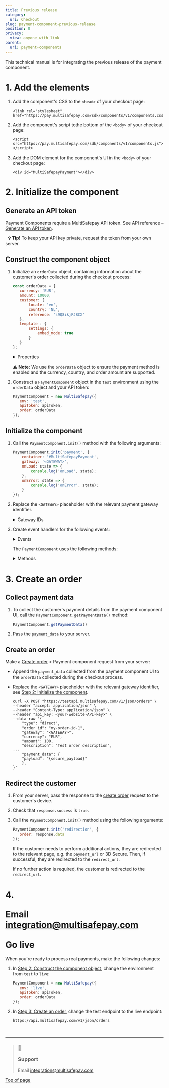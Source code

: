 ```yaml
---
title: Previous release
category:
  uri: Checkout
slug: payment-component-previous-release
position: 0
privacy:
  view: anyone_with_link
parent:
  uri: payment-components
---
```

 
This technical manual is for integrating the previous release of the payment component.

# 1. Add the elements

1. Add the component's CSS to the `<head>` of your checkout page:
   ```
   <link rel="stylesheet" href="https://pay.multisafepay.com/sdk/components/v1/components.css">
   ```

2. Add the component's script tothe bottom of the `<body>` of your checkout page:
   ```
   <script src="https://pay.multisafepay.com/sdk/components/v1/components.js"></script>
   ```

3. Add the DOM element for the component's UI in the `<body>` of your checkout page:
   ```
   <div id="MultiSafepayPayment"></div>
   ```

# 2. Initialize the component

## Generate an API token

Payment Components require a MultiSafepay API token. See API reference – [Generate an API token](/reference/generateapitoken/).

  **💡 Tip!** To keep your API key private, request the token from your own server.

## Construct the component object

1. Initialize an `orderData` object, containing information about the customer's <Glossary>order</Glossary> collected during the checkout process:

   ```javascript
   const orderData = {
      currency: 'EUR',
      amount: 10000,
      customer: {
          locale: 'en',
          country: 'NL',
          reference: 's9Q8ikjFJBCX'
      },
      template : {
          settings: {
              embed_mode: true
          }
      }
   };
   ```

   <details id="properties">
     <summary>Properties</summary>

     <br />

     | Key                           | Value                                                                                                                                                                                                                                                                                                                  |
     | ----------------------------- | ---------------------------------------------------------------------------------------------------------------------------------------------------------------------------------------------------------------------------------------------------------------------------------------------------------------------- |
     | currency                      | The currency of the order. Format: <a href="https://en.wikipedia.org/wiki/ISO_4217" target="_blank">ISO-4217</a> <i className="fa fa-external-link" style={{fontSize:'12px',color:'#8b929e'}} />, e.g. `EUR`. **Required**.                                                                                                |
     | amount                        | The value of the order. Format: Number without decimal points, e.g. 100 euro is formatted as `10000`. **Required**.                                                                                                                                                                                                    |
     | customer.country              | The customer's country code. Checks the availability of the payment method. Format: <a href="https://en.wikipedia.org/wiki/ISO_3166-1_alpha-2" target="_blank">ISO-3166-1 alpha-2</a> <i className="fa fa-external-link" style={{fontSize:'12px',color:'#8b929e'}} />, e.g. `NL`. **Required**.                            |
     | customer.locale               | The customer's language. Sets the language of the payment component UI. <br /> Format: <a href="https://en.wikipedia.org/wiki/ISO_639" target="_blank">ISO 639</a> <i className="fa fa-external-link" style={{fontSize:'12px',color:'#8b929e'}} /> <br /> Supported languages: `en`, `es`, `fr`, `it`, `nl`. **Optional**. |
     | template.settings.embed\_mode | A template designed to blend in seamlessly with your ecommerce platform. Format: Boolean. **Optional**.                                                                                                                                                                                                                |
   </details>

   **⚠️ Note:** We use the `orderData` object to ensure the payment method is enabled and the currency, country, and order amount are supported.

2. Construct a `PaymentComponent` object in the `test` environment using the `orderData` object and your API token:

   ```javascript
   PaymentComponent = new MultiSafepay({
      env: 'test',
      apiToken: apiToken,
      order: orderData
   });
   ```

## Initialize the component

1. Call the `PaymentComponent.init()` method with the following arguments:

   ```javascript
   PaymentComponent.init('payment', {
       container: '#MultiSafepayPayment',
       gateway: '<GATEWAY>',
       onLoad: state => {
           console.log('onLoad', state);
       },
       onError: state => {
           console.log('onError', state);
       }
   });
   ```

2. Replace the `<GATEWAY>` placeholder with the relevant payment gateway identifier.

   <details id="gateway-ids">
     <summary>Gateway IDs</summary>

     <br />

     | Payment method | Gateway IDs  |
     | -------------- | ------------ |
     | Card payments  | `CREDITCARD` |
     | iDEAL          | `IDEAL`      |
   </details>

3. Create event handlers for the following events:

   <details id="events">
     <summary>Events</summary>

     <br />

     | Event     | Event handler                                        |
     | --------- | ---------------------------------------------------- |
     | `onError` | Called when an error occurs in the payment component |
     | `onLoad`  | Called when the payment component UI is rendered     |
   </details>

   The `PaymentComponent` uses the following methods:

   <details id="methods">
     <summary>Methods</summary>

     <br />

     | Method           | Description                                                                           |
     | ---------------- | ------------------------------------------------------------------------------------- |
     | `getErrors`      | Returns error details, e.g. error messages or codes.                                  |
     | `hasErrors`      | Returns a boolean value depending on whether errors have been registered.             |
     | `getPaymentData` | Creates a `payload` object with the customer's payment details, used to create orders |
   </details>

# 3. Create an order

## Collect payment data

1. To collect the customer's payment details from the payment component UI, call the `PaymentComponent.getPaymentData()` method:

   ```javascript
   PaymentComponent.getPaymentData()
   ```

2. Pass the `payment_data` to your server.

## Create an order

Make a [Create order](/reference/createorder/) > Payment component request from your server:

* Append the `payment_data` collected from the payment component UI to the `orderData` collected during the checkout process.
* Replace the `<GATEWAY>` placeholder with the relevant gateway identifier, see [Step 2: Initialize the component](#step-2-initialize-the-component).

  ```
  curl -X POST "https://testapi.multisafepay.com/v1/json/orders" \
  --header "accept: application/json" \
  --header "Content-Type: application/json" \
  --header "api_key: <your-website-API-key>" \
  --data-raw '{
      "type": "direct",
      "order_id": "my-order-id-1",
      "gateway": "<GATEWAY>",
      "currency": "EUR",
      "amount": 100,
      "description": "Test order description",
  ...
      "payment_data": {
      "payload": "{secure_payload}"
      },
  }'
  ```

## Redirect the customer

1. From your server, pass the response to the [create order](/reference/createorder/) request to the customer's device.

2. Check that `response.success` is `true`.

3. Call the `PaymentComponent.init()` method using the following arguments:

   ```javascript
   PaymentComponent.init('redirection', {
      order: response.data
   });
   ```

   If the customer needs to perform additional actions, they are redirected to the relevant page, e.g. the `payment_url` or 3D Secure. Then, if successful, they are redirected to the `redirect_url`.

   If no further action is required, the customer is redirected to the `redirect_url`.

# 4.<p>Email <a href="mailto:integration@multisafepay.com">integration@multisafepay.com</a></p> Go live

When you're ready to process real payments, make the following changes:

1. In [Step 2: Construct the component object](#step-2-initialize-the-component), change the environment from `test` to `live`:
   ```javascript
   PaymentComponent = new MultiSafepay({
      env: 'live',
      apiToken: apiToken,
      order: orderData
   });
   ```

2. In [Step 3: Create an order](#step-3-create-an-order), change the test endpoint to the live endpoint:
   ```
   https://api.multisafepay.com/v1/json/orders
   ```

<br />

***

<blockquote className="callout callout_info">
  <h3 className="callout-heading false">
    <span className="callout-icon">💬</span>
    <p>Support</p>
  </h3>

  <p>Email <a href="mailto:integration@multisafepay.com">integration@multisafepay.com</a></p>
</blockquote>

[Top of page](#)
